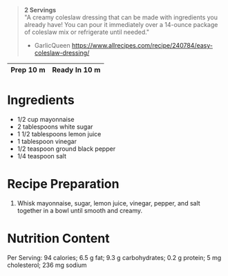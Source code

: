 > __2 Servings__  
"A creamy coleslaw dressing that can be made with ingredients you already have! You can pour it immediately over a 14-ounce package of coleslaw mix or refrigerate until needed." 
> - GarlicQueen
https://www.allrecipes.com/recipe/240784/easy-coleslaw-dressing/

Prep 10 m | Ready In 10 m
----------|--------------

# Ingredients

* 1/2 cup mayonnaise
* 2 tablespoons white sugar
* 1 1/2 tablespoons lemon juice
* 1 tablespoon vinegar
* 1/2 teaspoon ground black pepper
* 1/4 teaspoon salt

# Recipe Preparation

1. Whisk mayonnaise, sugar, lemon juice, vinegar, pepper, and salt together in a bowl until smooth and creamy. 

# Nutrition Content
Per Serving: 94 calories; 6.5 g fat; 9.3 g carbohydrates; 0.2 g protein; 5 mg cholesterol; 236 mg sodium
